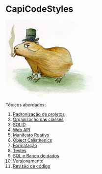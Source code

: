 # CapiCodeStyles

![Capivara Code Styles](./images/logo.jpg)

Tópicos abordados:

1. [Padronização de projetos][PadronizacaoDeProjetos]
1. [Organização das classes][OrganizacaoDasClasses]
1. [SOLID][Solid]
1. [Web API][WebAPI]
1. [Manifesto Reativo][ManifestoReativo]
1. [Object Calisthenics][ObjectCalisthenics]
1. [Formatação][Formatacao]
1. [Testes][Testes]
1. [SQL e Banco de dados][SqlDb]
1. [Versionamento][Versionamento]
1. [Revisão de código][RevisaoCodigo]

[PadronizacaoDeProjetos]: ./Contents/PadronizacaoDeProjetos.md
[OrganizacaoDasClasses]: ./Contents/OrganizacaoDasClasses.md
[WebAPI]: ./Contents/WebAPI.md
[ManifestoReativo]: ./Contents/ManifestoReativo.md
[ObjectCalisthenics]: ./Contents/ObjectCalisthenics.md
[Formatacao]: ./Contents/Formatacao.md
[Testes]: ./Contents/Testes.md
[Solid]: ./Contents/Solid.md
[SqlDb]: ./Contents/SqlDb.md
[Versionamento]: ./Contents/Versionamento.md
[RevisaoCodigo]: ./Contents/RevisaoCodigo.md
